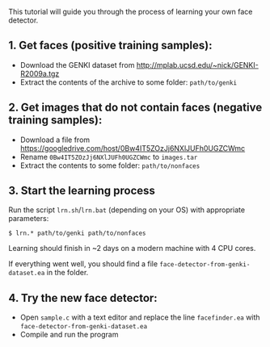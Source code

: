 This tutorial will guide you through the process of learning your own face detector.

## 1. Get faces (positive training samples):

* Download the GENKI dataset from <http://mplab.ucsd.edu/~nick/GENKI-R2009a.tgz>
* Extract the contents of the archive to some folder: `path/to/genki`

## 2. Get images that do not contain faces (negative training samples):

* Download a file from <https://googledrive.com/host/0Bw4IT5ZOzJj6NXlJUFh0UGZCWmc>
* Rename `0Bw4IT5ZOzJj6NXlJUFh0UGZCWmc` to `images.tar`
* Extract the contents to some folder: `path/to/nonfaces`

## 3. Start the learning process

Run the script `lrn.sh`/`lrn.bat` (depending on your OS) with appropriate parameters:

	$ lrn.* path/to/genki path/to/nonfaces

Learning should finish in ~2 days on a modern machine with 4 CPU cores.

If everything went well, you should find a file `face-detector-from-genki-dataset.ea` in the folder.

## 4. Try the new face detector:

* Open `sample.c` with a text editor and replace the line `facefinder.ea` with `face-detector-from-genki-dataset.ea`
* Compile and run the program
